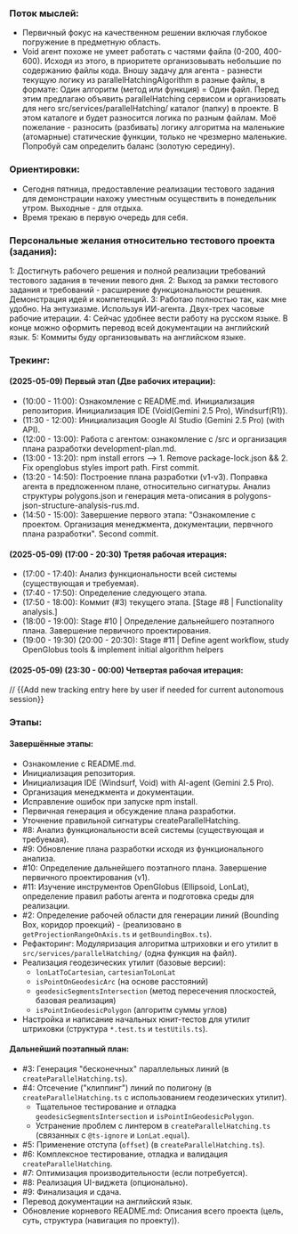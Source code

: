 ### Поток мыслей:
- Первичный фокус на качественном решении включая глубокое погружение в предметную область.
- Void агент похоже не умеет работать с частями файла (0-200, 400-600). Исходя из этого, в приоритете организовывать небольшие по содержанию файлы кода. Вношу задачу для агента - разнести текущую логику из parallelHatchingAlgorithm в разные файлы, в формате: Один алгоритм (метод или функция) = Один файл. Перед этим предлагаю объявить parallelHatching сервисом и организовать для него src/services/parallelHatching/ каталог (папку) в проекте. В этом каталоге и будет разносится логика по разным файлам. Моё пожелание - разносить (разбивать) логику алгоритма на маленькие (атомарные) статические функции, только не чрезмерно маленькие. Попробуй сам определить баланс (золотую середину).

### Ориентировки:
- Сегодня пятница, предоставление реализации тестового задания для демонстрации нахожу уместным осуществить в понедельник утром. Выходные - для отдыха.
- Время трекаю в первую очередь для себя.

### Персональные желания относительно тестового проекта (задания):
1: Достигнуть рабочего решения и полной реализации требований тестового задания в течении певого дня.
2: Выход за рамки тестового задания и требований - расширение функциональности решения. Демонстрация идей и компетенций.
3: Работаю полностью так, как мне удобно. На энтузиазме. Используя ИИ-агента. Двух-трех часовые рабочие итерации.
4: Сейчас удобнее вести работу на русском языке. В конце можно оформить перевод всей документации на английский язык.
5: Коммиты буду организовывать на английском языке.

### Трекинг:

#### (2025-05-09) Первый этап (Две рабочих итерации):
- (10:00 - 11:00): Ознакомление с README.md. Инициализация репозитория. Инициализация IDE (Void(Gemini 2.5 Pro), Windsurf(R1)).
- (11:30 - 12:00): Инициализация Google AI Studio (Gemini 2.5 Pro) (with API).
- (12:00 - 13:00): Работа с агентом: ознакомление с /src и организация плана разработки development-plan.md.
- (13:00 - 13:20): npm install errors --> 1. Remove package-lock.json && 2. Fix openglobus styles import path. First commit.
- (13:20 - 14:50): Построение плана разработки (v1-v3). Поправка агента в предложенном плане, относительно сигнатуры.
                Анализ структуры polygons.json и генерация мета-описания в polygons-json-structure-analysis-rus.md.
- (14:50 - 15:00): Завершение первого этапа: "Ознакомление с проектом. Организация менеджмента, документации, первчного плана разработки". Second commit.

#### (2025-05-09) (17:00 - 20:30) Третяя рабочая итерация:
- (17:00 - 17:40): Анализ функциональности всей системы (существующая и требуемая).    
- (17:40 - 17:50): Определение следующего этапа.
- (17:50 - 18:00): Коммит (#3) текущего этапа. [Stage #8 | Functionality analysis.]
- (18:00 - 19:00): Stage #10 | Определение дальнейшего поэтапного плана. Завершение первичного проектирования.
- (19:00 - 19:30) (20:00 - 20:30): Stage #11 | Define agent workflow, study OpenGlobus tools & implement initial algorithm helpers

#### (2025-05-09) (23:30 - 00:00) Четвертая рабочая итерация:
// {{Add new tracking entry here by user if needed for current autonomous session}}

### Этапы:

#### Завершённые этапы:
- Ознакомление с README.md.
- Инициализация репозитория.
- Инициализация IDE (Windsurf, Void) with AI-agent (Gemini 2.5 Pro).
- Организация менеджмента и документации.
- Исправление ошибок при запуске npm install.
- Первичная генерация и обсуждение плана разработки. 
- Уточнение правильной сигнатуры createParallelHatching.
- #8: Анализ функциональности всей системы (существующая и требуемая).
- #9: Обновление плана разработки исходя из функционального анализа.
- #10: Определение дальнейшего поэтапного плана. Завершение первичного проектирования (v1).
- #11: Изучение инструментов OpenGlobus (Ellipsoid, LonLat), определение правил работы агента и подготовка среды для реализации.
- #2: Определение рабочей области для генерации линий (Bounding Box, коридор проекций) - (реализовано в `getProjectionRangeOnAxis.ts` и `getBoundingBox.ts`).
- Рефакторинг: Модуляризация алгоритма штриховки и его утилит в `src/services/parallelHatching/` (одна функция на файл).
- Реализация геодезических утилит (базовые версии):
    - `lonLatToCartesian`, `cartesianToLonLat`
    - `isPointOnGeodesicArc` (на основе расстояний)
    - `geodesicSegmentsIntersection` (метод пересечения плоскостей, базовая реализация)
    - `isPointInGeodesicPolygon` (алгоритм суммы углов)
- Настройка и написание начальных юнит-тестов для утилит штриховки (структура `*.test.ts` и `testUtils.ts`).

#### Дальнейший поэтапный план:
- #3: Генерация "бесконечных" параллельных линий (в `createParallelHatching.ts`).
- #4: Отсечение ("клиппинг") линий по полигону (в `createParallelHatching.ts` с использованием геодезических утилит).
    - Тщательное тестирование и отладка `geodesicSegmentsIntersection` и `isPointInGeodesicPolygon`.
    - Устранение проблем с линтером в `createParallelHatching.ts` (связанных с `@ts-ignore` и `LonLat.equal`).
- #5: Применение отступа (`offset`) (в `createParallelHatching.ts`).
- #6: Комплексное тестирование, отладка и валидация `createParallelHatching`.
- #7: Оптимизация производительности (если потребуется).
- #8: Реализация UI-виджета (опционально).
- #9: Финализация и сдача.
- Перевод документации на английский язык.
- Обновление корневого README.md: Описания всего проекта (цель, суть, структура (навигация по проекту)).